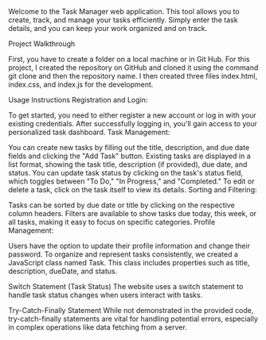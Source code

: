 Welcome to the Task Manager web application. This tool allows you to create, track, and manage your tasks efficiently. Simply enter the task details, and you can keep your work organized and on track.

Project Walkthrough

First,  you have to create a folder on a local machine or in Git Hub. For this project, I created the repository on GitHub and cloned it using the  command git clone and then the repository name.  I then created three files index.html, index.css,  and index.js for the development. 

Usage Instructions
Registration and Login:

To get started, you need to either register a new account or log in with your existing credentials.
After successfully logging in, you'll gain access to your personalized task dashboard.
Task Management:

You can create new tasks by filling out the title, description, and due date fields and clicking the "Add Task" button.
Existing tasks are displayed in a list format, showing the task title, description (if provided), due date, and status.
You can update task status by clicking on the task's status field, which toggles between "To Do," "In Progress," and "Completed."
To edit or delete a task, click on the task itself to view its details.
Sorting and Filtering:

Tasks can be sorted by due date or title by clicking on the respective column headers.
Filters are available to show tasks due today, this week, or all tasks, making it easy to focus on specific categories.
Profile Management:

Users have the option to update their profile information and change their password.
To organize and represent tasks consistently, we created a JavaScript class named Task. This class includes properties such as title, description, dueDate, and status. 

Switch Statement (Task Status)
The website uses a switch statement to handle task status changes when users interact with tasks.


Try-Catch-Finally Statement
While not demonstrated in the provided code, try-catch-finally statements are vital for handling potential errors, especially in complex operations like data fetching from a server. 
